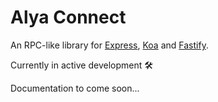 # Alya Connect

An RPC-like library for [Express](https://expressjs.com), [Koa](https://koajs.com) and [Fastify](https://fastify.dev).

Currently in active development 🛠️

Documentation to come soon...

